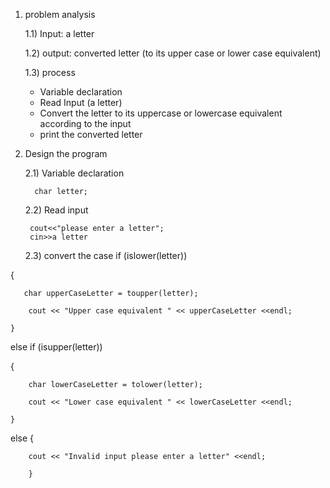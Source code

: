 1. problem analysis

   1.1) Input: a letter
   
   1.2) output: converted letter (to its upper case or lower case equivalent) 

   1.3) process
   - Variable declaration
   - Read Input (a letter)
   - Convert the letter to its uppercase or lowercase equivalent according to the input
   - print the converted letter

2. Design the program
   
   2.1) Variable declaration

         char letter;

   2.2) Read input

        cout<<"please enter a letter";
        cin>>a letter

   2.3) convert the case  if (islower(letter))

 {

       char upperCaseLetter = toupper(letter);

        cout << "Upper case equivalent " << upperCaseLetter <<endl;

    } 

else if (isupper(letter))

 {

        char lowerCaseLetter = tolower(letter);

        cout << "Lower case equivalent " << lowerCaseLetter <<endl;

    } 

else {

        cout << "Invalid input please enter a letter" <<endl;

        }
   
   
